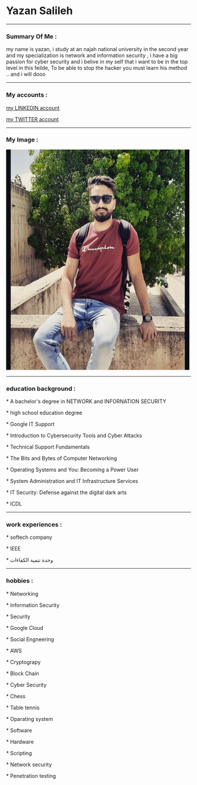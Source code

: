 <head>
<link rel="stylesheet" type="text/css" href="external.css">

</head>
<body>

<h1 title="don't prolong on me " >Yazan Salileh</h1>
<hr>
<h3 title="outline" title="" >Summary Of Me : </h3>
<p> my name is yazan, i study at an najah national university
 in the second year and my specialization
 is network and information security ,
 i have a big passion for cyber security 
 and i belive in my self that i want to be in the top level in this feilde,
 To be able to stop the hacker you must learn his method .. and i will dooo</p>
<hr>


<h3 title="Explore me ">My accounts :</h3>
<p><a href="https://www.linkedin.com/in/yazan-salileh-2954381b2/"> my LINKEDIN account</a></p>

<p><a href="https://twitter.com/yazansalileh"> my TWITTER account</a></p>
<hr>
<h3 title="pleasure your eyes " > My Image : </h3>
<img src="119517263_2822506641319441_5874867198165043417_n.jpg" width="500" height="600">
<hr>
<h3 title="Certificate Obtained " >education background : </h3>
<p> * A bachelor's degree in NETWORK and 
INFORNATION SECURITY </p>
<p> * high school education degree </p>
<p> * Google IT Support </p>
<p> * Introduction to Cybersecurity Tools and Cyber Attacks</p>
<p> * Technical Support Fundamentals</p>
<p> * The Bits and Bytes of Computer Networking </p>
<p> * Operating Systems and You: Becoming a Power User </p>
<p> * System Administration and IT Infrastructure Services </p>
<p> * IT Security: Defense against the digital dark arts </p>
<p>* ICDL </p>

<hr>
<h3 title="or volunteer in " > work experiences :</h3>
<p> * softech company</p>
<p> * IEEE </p>
<p> * وحدة تنمية الكفاءات </p> 
<hr>
<h3 title="Enrich Yourself" > hobbies :</h3>
<p> * Networking</p>
<p> * Information Security</p>
<p> * Security</p>
<p> * Google Cloud</p>
<p> * Social Engneering</p>
<p> * AWS</p>
<p> * Cryptograpy</p>
<p> * Block Chain</p>
<p> * Cyber Security</p>
<p> * Chess</p>
<p> * Table tennis</p>
<p> * Oparating system</p>
<p> * Software</p>
<p> * Hardware</p>
<p> * Scripting</p>
<p> * Network security</p>
<p> * Penetration testing </p>
</body>
</html>
